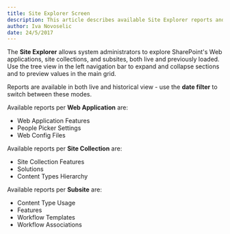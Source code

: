 ```yaml
---
title: Site Explorer Screen
description: This article describes available Site Explorer reports and options.
author: Iva Novoselic
date: 24/5/2017
---
```


The __Site Explorer__ allows system administrators to explore SharePoint's Web applications, site collections, and subsites, both live and previously loaded. Use the tree view in the left navigation bar to expand and collapse sections and to preview values in the main grid.

Reports are available in both live and historical view - use the __date filter__ to switch between these modes.

Available reports per __Web Application__ are:
* Web Application Features
* People Picker Settings
* Web Config Files

Available reports per __Site Collection__ are:
* Site Collection Features
* Solutions
* Content Types Hierarchy

Available reports per __Subsite__ are:
* Content Type Usage
* Features
* Workflow Templates
* Workflow Associations